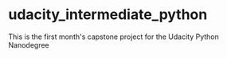 # udacity_intermediate_python

This is the first month's capstone project for the Udacity Python Nanodegree 
